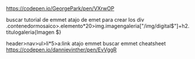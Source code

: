https://codepen.io/GeorgePark/pen/VXrwOP

buscar tutorial de emmet
atajo de emet para crear los div .contenedormosaico>.elemento*20>img.imagengaleria["/img/digital$"]+h2.titulogaleria{Imagen $}

header>nav>ul>li*5>a:link atajo emmet
buscar emmet cheatsheet
https://codepen.io/dannievinther/pen/EvVggR